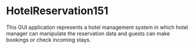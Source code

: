 # HotelReservation151
This GUI application represents a hotel management system in which hotel manager can manipulate the reservation data and guests can make bookings or check incoming stays.
